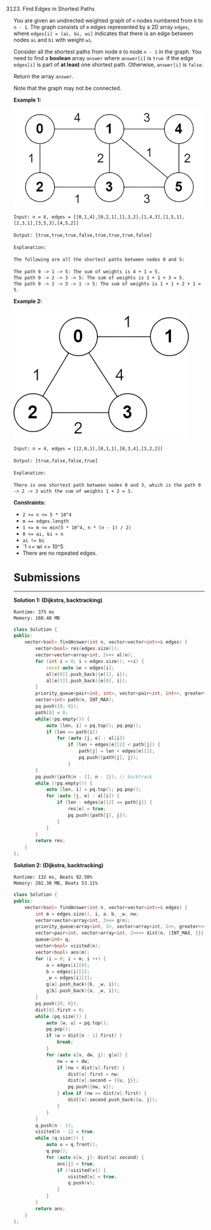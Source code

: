 3123. Find Edges in Shortest Paths

You are given an undirected weighted graph of `n` nodes numbered from `0` to `n - 1`. The graph consists of `m` edges represented by a 2D array `edges`, where `edges[i] = [ai, bi, wi]` indicates that there is an edge between nodes `ai` and `bi` with weight `wi`.

Consider all the shortest paths from node `0` to node `n - 1` in the graph. You need to find a **boolean** array `answer` where `answer[i]` is `true `if the edge `edges[i]` is part of **at least** one shortest path. Otherwise, `answer[i]` is `false`.

Return the array `answer`.

Note that the graph may not be connected.

 

**Example 1:**

![3123_graph35drawio-1.png](img/3123_graph35drawio-1.png)
```
Input: n = 6, edges = [[0,1,4],[0,2,1],[1,3,2],[1,4,3],[1,5,1],[2,3,1],[3,5,3],[4,5,2]]

Output: [true,true,true,false,true,true,true,false]

Explanation:

The following are all the shortest paths between nodes 0 and 5:

The path 0 -> 1 -> 5: The sum of weights is 4 + 1 = 5.
The path 0 -> 2 -> 3 -> 5: The sum of weights is 1 + 1 + 3 = 5.
The path 0 -> 2 -> 3 -> 1 -> 5: The sum of weights is 1 + 1 + 2 + 1 = 5.
```

**Example 2:**

![3123_graphhhh.png](img/3123_graphhhh.png)
```
Input: n = 4, edges = [[2,0,1],[0,1,1],[0,3,4],[3,2,2]]

Output: [true,false,false,true]

Explanation:

There is one shortest path between nodes 0 and 3, which is the path 0 -> 2 -> 3 with the sum of weights 1 + 2 = 3.
```
 

**Constraints:**

* `2 <= n <= 5 * 10^4`
* `m == edges.length`
* `1 <= m <= min(5 * 10^4, n * (n - 1) / 2)`
* `0 <= ai, bi < n`
* `ai != bi`
* `1 <= wi <= 10^5
* There are no repeated edges.

# Submissions
---
**Solution 1: (Dijkstra, backtracking)**
```
Runtime: 375 ms
Memory: 160.48 MB
```
```c++
class Solution {
public:
    vector<bool> findAnswer(int n, vector<vector<int>>& edges) {
        vector<bool> res(edges.size());
        vector<vector<array<int, 2>>> al(n);
        for (int i = 0; i < edges.size(); ++i) {
            const auto &e = edges[i];
            al[e[0]].push_back({e[1], i});
            al[e[1]].push_back({e[0], i});
        }
        priority_queue<pair<int, int>, vector<pair<int, int>>, greater<>> pq;
        vector<int> path(n, INT_MAX);    
        pq.push({0, 0});
        path[0] = 0;
        while(!pq.empty()) {
            auto [len, i] = pq.top(); pq.pop();
            if (len == path[i])
                for (auto [j, e] : al[i])
                    if (len + edges[e][2] < path[j]) {
                        path[j] = len + edges[e][2];
                        pq.push({path[j], j});
                    }
        }
        pq.push({path[n - 1], n - 1}); // backtrack
        while (!pq.empty()) {
            auto [len, i] = pq.top(); pq.pop();
            for (auto [j, e] : al[i]) {
                if (len - edges[e][2] == path[j]) {
                    res[e] = true;
                    pq.push({path[j], j});
                }
            }
        }
        return res;
    }
};
```

**Solution 2: (Dijkstra, backtracking)**
```
Runtime: 132 ms, Beats 92.50%
Memory: 202.30 MB, Beats 53.11%
```
```c++
class Solution {
public:
    vector<bool> findAnswer(int n, vector<vector<int>>& edges) {
        int m = edges.size(), i, a, b, _w, nw;
        vector<vector<array<int, 3>>> g(n);
        priority_queue<array<int, 2>, vector<array<int, 2>>, greater<>> pq;
        vector<pair<int, vector<array<int, 2>>>> dist(n, {INT_MAX, {}});
        queue<int> q;
        vector<bool> visited(n);
        vector<bool> ans(m);
        for (i = 0; i < m; i ++) {
            a = edges[i][0];
            b = edges[i][1];
            _w = edges[i][2];
            g[a].push_back({b, _w, i});
            g[b].push_back({a, _w, i});
        }
        pq.push({0, 0});
        dist[0].first = 0;
        while (pq.size()) {
            auto [w, u] = pq.top();
            pq.pop();
            if (w > dist[n - 1].first) {
                break;
            }
            for (auto &[v, dw, j]: g[u]) {
                nw = w + dw;
                if (nw < dist[v].first) {
                    dist[v].first = nw;
                    dist[v].second = {{u, j}};
                    pq.push({nw, v});
                } else if (nw == dist[v].first) {
                    dist[v].second.push_back({u, j});
                }
            }
        }
        q.push(n - 1);
        visited[n - 1] = true;
        while (q.size()) {
            auto u = q.front();
            q.pop();
            for (auto &[v, j]: dist[u].second) {
                ans[j] = true;
                if (!visited[v]) {
                    visited[v] = true;
                    q.push(v);
                }
            }
        }
        return ans;
    }
};
```
